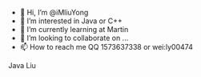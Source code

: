 - 👋 Hi, I’m @iMliuYong
- 👀 I’m interested in Java or C++
- 🌱 I’m currently learning at Martin
- 💞️ I’m looking to collaborate on ...
- 📫 How to reach me QQ 1573637338 or wei:ly00474

<!---
iMliuYong/iMliuYong is a ✨ special ✨ repository because its `README.md` (this file) appears on your GitHub profile.
You can click the Preview link to take a look at your changes.
--->
Java Liu
